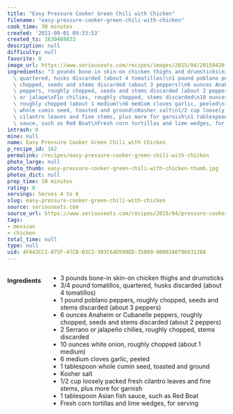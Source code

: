 ```yaml
---
title: "Easy Pressure Cooker Green Chili with Chicken"
filename: "easy-pressure-cooker-green-chili-with-chicken"
cook_time: 30 minutes
created: '2021-09-01 09:33:53'
created_ts: 1630488833
description: null
difficulty: null
favorite: 0
image_url: https://www.seriouseats.com/recipes/images/2015/04/20150420-chicken-chile-verde-pressure-cooker-easy-10-200x150.jpg
ingredients: "3 pounds bone-in skin-on chicken thighs and drumsticks\n3/4 pound tomatillos,\
  \ quartered, husks discarded (about 4 tomatillos)\n1 pound poblano peppers, roughly\
  \ chopped, seeds and stems discarded (about 3 peppers)\n6 ounces Anaheim or Cubanelle\
  \ peppers, roughly chopped, seeds and stems discarded (about 2 peppers)\n2 Serrano\
  \ or jalape\xF1o chilies, roughly chopped, stems discarded\n10 ounces white onion,\
  \ roughly chopped (about 1 medium)\n6 medium cloves garlic, peeled\n1 tablespoon\
  \ whole cumin seed, toasted and ground\nKosher salt\n1/2 cup loosely packed fresh\
  \ cilantro leaves and fine stems, plus more for garnish\n1 tablespoon Asian fish\
  \ sauce, such as Red Boat\nFresh corn tortillas and lime wedges, for serving"
intrash: 0
mine: null
name: Easy Pressure Cooker Green Chili with Chicken
p_recipe_id: 162
permalink: /recipes/easy-pressure-cooker-green-chili-with-chicken
photo_large: null
photo_thumb: easy-pressure-cooker-green-chili-with-chicken-thumb.jpg
photos_dict: null
prep_time: 10 minutes
rating: 0
servings: Serves 4 to 6
slug: easy-pressure-cooker-green-chili-with-chicken
source: seriouseats.com
source_url: https://www.seriouseats.com/recipes/2015/04/pressure-cooker-fast-and-easy-chicken-chile-verde-recipe.html
tags:
- mexican
- chicken
total_time: null
type: null
uid: 4FA42CC1-075F-47CB-B3C2-393C64D599ED-35869-00001A079663128A
---
```

<div class="large-8 medium-7 columns" id="writeup">	</div><!-- #writeup -->
</div><!-- #row-one -->
<div class="row" id="row-two">	<div class="medium-4 small-5 columns" id="ingredients"><h4>Ingredients</h4><div class="box box-ingredients content"><ul>
<li>3 pounds bone-in skin-on chicken thighs and drumsticks</li>
<li>3/4 pound tomatillos, quartered, husks discarded (about 4 tomatillos)</li>
<li>1 pound poblano peppers, roughly chopped, seeds and stems discarded (about 3 peppers)</li>
<li>6 ounces Anaheim or Cubanelle peppers, roughly chopped, seeds and stems discarded (about 2 peppers)</li>
<li>2 Serrano or jalapeño chilies, roughly chopped, stems discarded</li>
<li>10 ounces white onion, roughly chopped (about 1 medium)</li>
<li>6 medium cloves garlic, peeled</li>
<li>1 tablespoon whole cumin seed, toasted and ground</li>
<li>Kosher salt</li>
<li>1/2 cup loosely packed fresh cilantro leaves and fine stems, plus more for garnish</li>
<li>1 tablespoon Asian fish sauce, such as Red Boat</li>
<li>Fresh corn tortillas and lime wedges, for serving</li>
</ul>
</div>	</div>	<div class="medium-6 small-7 columns" id="directions">	</div>